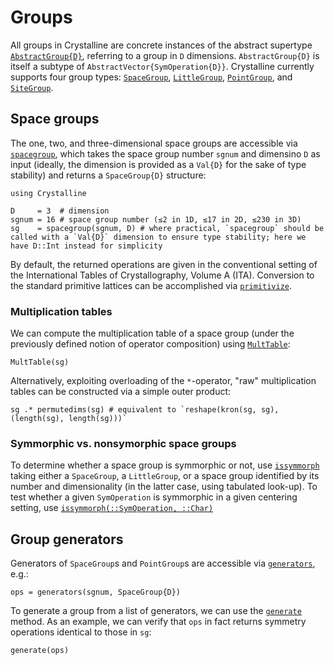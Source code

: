 # Groups
All groups in Crystalline are concrete instances of the abstract supertype [`AbstractGroup{D}`](@ref), referring to a group in `D` dimensions. `AbstractGroup{D}` is itself a subtype of `AbstractVector{SymOperation{D}}`.
Crystalline currently supports four group types: [`SpaceGroup`](@ref), [`LittleGroup`](@ref), [`PointGroup`](@ref), and [`SiteGroup`](@ref).

## Space groups

The one, two, and three-dimensional space groups are accessible via [`spacegroup`](@ref), which takes the space group number `sgnum` and dimensino `D` as input (ideally, the dimension is provided as a `Val{D}` for the sake of type stability) and returns a `SpaceGroup{D}` structure:
```@example spacegroup
using Crystalline

D     = 3  # dimension
sgnum = 16 # space group number (≤2 in 1D, ≤17 in 2D, ≤230 in 3D)
sg    = spacegroup(sgnum, D) # where practical, `spacegroup` should be called with a `Val{D}` dimension to ensure type stability; here we have D::Int instead for simplicity
```
By default, the returned operations are given in the conventional setting of the International Tables of Crystallography, Volume A (ITA). Conversion to the standard primitive lattices can be accomplished via [`primitivize`](@ref).

### Multiplication tables
We can compute the multiplication table of a space group (under the previously defined notion of operator composition) using [`MultTable`](@ref):
```@example spacegroup
MultTable(sg)
```

Alternatively, exploiting overloading of the `*`-operator, "raw" multiplication tables can be constructed via a simple outer product:
```@example spacegroup
sg .* permutedims(sg) # equivalent to `reshape(kron(sg, sg), (length(sg), length(sg)))`
```

### Symmorphic vs. nonsymorphic space groups
To determine whether a space group is symmorphic or not, use [`issymmorph`](@ref) taking either a `SpaceGroup`, a `LittleGroup`, or a space group identified by its number and dimensionality (in the latter case, using tabulated look-up).
To test whether a given `SymOperation` is symmorphic in a given centering setting, use [`issymmorph(::SymOperation, ::Char)`](@ref)

## Group generators
Generators of `SpaceGroup`s and `PointGroup`s are accessible via [`generators`](@ref), e.g.:
```@example spacegroup
ops = generators(sgnum, SpaceGroup{D})
```

To generate a group from a list of generators, we can use the [`generate`](@ref) method. As an example, we can verify that `ops` in fact returns symmetry operations identical to those in `sg`:
```@example spacegroup
generate(ops)
```